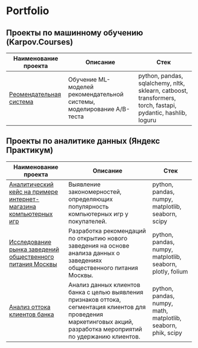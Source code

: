 # Portfolio

## Проекты по машинному обучению (Karpov.Courses)

| Наименование проекта | Описание | Стек |
|-----------|----------|----------|
| [Реомендательная система](https://github.com/ilyaapa/map/tree/main/Recomendation%20System) | Обучение ML-моделей рекомендательной системы, моделирование A/B-теста | python, pandas, sqlalchemy, nltk, sklearn, catboost, transformers, torch, fastapi, pydantic, hashlib, loguru |



## Проекты по аналитике данных (Яндекс Практикум)

| Наименование проекта | Описание | Стек |
|----------|----------|----------|
| [Аналитический кейс на примере интернет-магазина компьютерных игр](https://github.com/ilyaapa/portfolio/tree/main/Computer%20Game%20Online%20Store) | Выявление закономерностей, определяющих популярность компьютерных игр у покупателей. | python, pandas, numpy, matplotlib, seaborn, scipy |
| [Исследование рынка заведений общественного питания Москвы](https://github.com/ilyaapa/portfolio/tree/main/Catering%20Research) | Разработка рекомендаций по открытию нового заведения на основе анализа данных о заведениях общественного питания Москвы. | python, pandas, numpy, matplotlib, seaborn, plotly, folium |
| [Анализ оттока клиентов банка](https://github.com/ilyaapa/portfolio/tree/main/Customer%20Churn) | Анализ данных клиентов банка с целью выявления признаков оттока, сегментация клиентов для проведения маркетинговых акций, разработка мероприятий по удержанию клиентов. | python, pandas, numpy, math, matplotlib, seaborn, phik, scipy |



